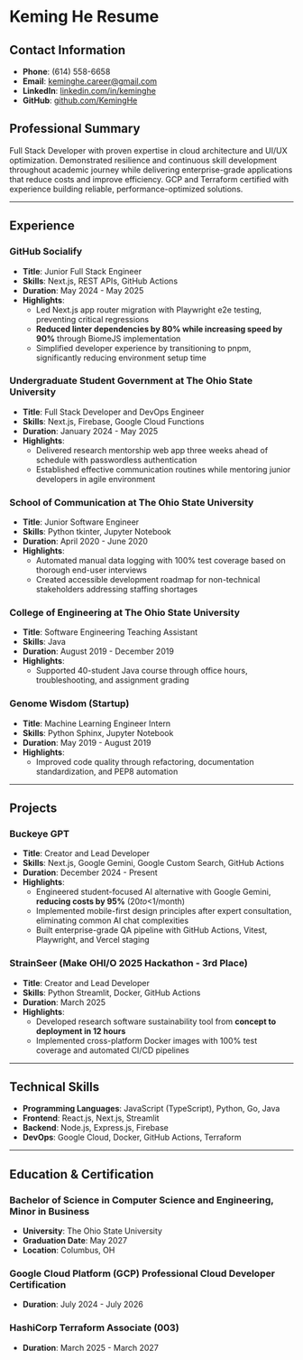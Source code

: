 # Keming He Resume

## Contact Information

- **Phone**: (614) 558-6658
- **Email**: [keminghe.career@gmail.com](mailto:keminghe.career@gmail.com)
- **LinkedIn**: [linkedin.com/in/keminghe](https://www.linkedin.com/in/keminghe)
- **GitHub**: [github.com/KemingHe](https://github.com/KemingHe)

## Professional Summary

Full Stack Developer with proven expertise in cloud architecture and UI/UX optimization. Demonstrated resilience and continuous skill development throughout academic journey while delivering enterprise-grade applications that reduce costs and improve efficiency. GCP and Terraform certified with experience building reliable, performance-optimized solutions.

---

## Experience

### GitHub Socialify

- **Title**: Junior Full Stack Engineer
- **Skills**: Next.js, REST APIs, GitHub Actions
- **Duration**: May 2024 - May 2025
- **Highlights**:
  - Led Next.js app router migration with Playwright e2e testing, preventing critical regressions
  - **Reduced linter dependencies by 80% while increasing speed by 90%** through BiomeJS implementation
  - Simplified developer experience by transitioning to pnpm, significantly reducing environment setup time

### Undergraduate Student Government at The Ohio State University

- **Title**: Full Stack Developer and DevOps Engineer
- **Skills**: Next.js, Firebase, Google Cloud Functions
- **Duration**: January 2024 - May 2025
- **Highlights**:
  - Delivered research mentorship web app three weeks ahead of schedule with passwordless authentication
  - Established effective communication routines while mentoring junior developers in agile environment

### School of Communication at The Ohio State University

- **Title**: Junior Software Engineer
- **Skills**: Python tkinter, Jupyter Notebook
- **Duration**: April 2020 - June 2020
- **Highlights**:
  - Automated manual data logging with 100% test coverage based on thorough end-user interviews
  - Created accessible development roadmap for non-technical stakeholders addressing staffing shortages

### College of Engineering at The Ohio State University

- **Title**: Software Engineering Teaching Assistant
- **Skills**: Java
- **Duration**: August 2019 - December 2019
- **Highlights**:
  - Supported 40-student Java course through office hours, troubleshooting, and assignment grading

### Genome Wisdom (Startup)

- **Title**: Machine Learning Engineer Intern
- **Skills**: Python Sphinx, Jupyter Notebook
- **Duration**: May 2019 - August 2019
- **Highlights**:
  - Improved code quality through refactoring, documentation standardization, and PEP8 automation

---

## Projects

### Buckeye GPT

- **Title**: Creator and Lead Developer
- **Skills**: Next.js, Google Gemini, Google Custom Search, GitHub Actions
- **Duration**: December 2024 - Present
- **Highlights**:
  - Engineered student-focused AI alternative with Google Gemini, **reducing costs by 95%** ($20 to <$1/month)
  - Implemented mobile-first design principles after expert consultation, eliminating common AI chat complexities
  - Built enterprise-grade QA pipeline with GitHub Actions, Vitest, Playwright, and Vercel staging

### StrainSeer (Make OHI/O 2025 Hackathon - 3rd Place)

- **Title**: Creator and Lead Developer
- **Skills**: Python Streamlit, Docker, GitHub Actions
- **Duration**: March 2025
- **Highlights**:
  - Developed research software sustainability tool from **concept to deployment in 12 hours**
  - Implemented cross-platform Docker images with 100% test coverage and automated CI/CD pipelines

---

## Technical Skills

- **Programming Languages**: JavaScript (TypeScript), Python, Go, Java
- **Frontend**: React.js, Next.js, Streamlit
- **Backend**: Node.js, Express.js, Firebase
- **DevOps**: Google Cloud, Docker, GitHub Actions, Terraform

---

## Education & Certification

### Bachelor of Science in Computer Science and Engineering, Minor in Business

- **University**: The Ohio State University
- **Graduation Date**: May 2027
- **Location**: Columbus, OH

### Google Cloud Platform (GCP) Professional Cloud Developer Certification

- **Duration**: July 2024 - July 2026

### HashiCorp Terraform Associate (003)

- **Duration**: March 2025 - March 2027
